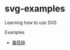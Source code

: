 # svg-examples
Learning how to use SVG

Examples
- [番茄钟](https://dakeng.github.io/svg-examples/svg.html)
